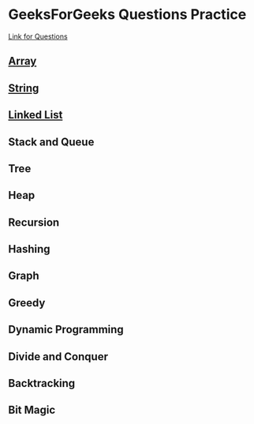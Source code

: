 # GeeksForGeeks Questions Practice
[Link for Questions](https://www.geeksforgeeks.org/must-do-coding-questions-for-companies-like-amazon-microsoft-adobe/)

## [Array](https://github.com/sani29/GeeksForGeeksPractice/tree/master/Array)

## [String](https://github.com/sani29/GeeksForGeeksPractice/tree/master/String)

## [Linked List](https://github.com/sani29/GeeksForGeeksPractice/tree/master/LinkedList)

## Stack and Queue

## Tree

## Heap

## Recursion

## Hashing

## Graph

## Greedy

## Dynamic Programming

## Divide and Conquer

## Backtracking

## Bit Magic
